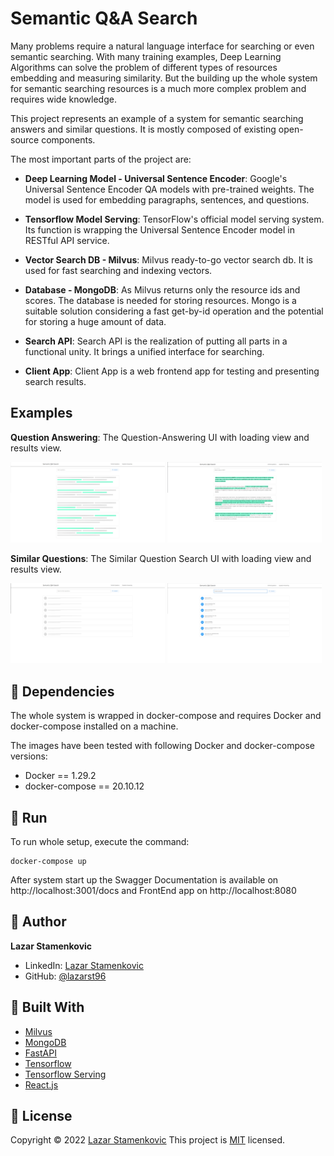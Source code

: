 # Semantic Q&A Search

Many problems require a natural language interface for searching or even semantic searching. With many training examples, Deep Learning Algorithms can solve the problem of different types of resources embedding and measuring similarity. But the building up the whole system for semantic searching resources is a much more complex problem and requires wide knowledge.

This project represents an example of a system for semantic searching answers and similar questions. It is mostly composed of existing open-source components.

The most important parts of the project are:

  - **Deep Learning Model - Universal Sentence Encoder**: Google's Universal Sentence Encoder QA models with pre-trained weights. The model is used for embedding paragraphs, sentences, and questions.


  - **Tensorflow Model Serving**: TensorFlow's official model serving system. Its function is wrapping the Universal Sentence Encoder model in RESTful API service.


  - **Vector Search DB - Milvus**:  Milvus ready-to-go vector search db. It is used for fast searching and indexing vectors.


  - **Database - MongoDB**: As Milvus returns only the resource ids and scores. The database is needed for storing resources. Mongo is a suitable solution considering a fast get-by-id operation and the potential for storing a huge amount of data. 


  - **Search API**: Search API is the realization of putting all parts in a functional unity. It brings a unified interface for searching.


  - **Client App**: Client App is a web frontend app for testing and presenting search results.

## Examples

**Question Answering**: The Question-Answering UI with loading view and results view. 

<img src="./images/answers-loading.png" alt="Answers Loading" width="49%">
<img src="./images/answers.png" alt="Answers" width="49%">


**Similar Questions**: The Similar Question Search UI with loading view and results view.

<img src="./images/similar-questions-loading.png" alt="Similar Questions Loading" width="49%">
<img src="./images/questions.png" alt="Questions View" width="49%">


## 🔗 Dependencies

The whole system is wrapped in docker-compose and requires Docker and docker-compose installed on a machine. 

The images have been tested with following Docker and docker-compose versions:

* Docker == 1.29.2
* docker-compose == 20.10.12


## 🚀 Run

To run whole setup, execute the command:

```shell
docker-compose up
```

After system start up the Swagger Documentation is available on http://localhost:3001/docs and FrontEnd app on http://localhost:8080

## 👤 Author

**Lazar Stamenkovic**

- LinkedIn: [Lazar Stamenkovic](https://www.linkedin.com/in/lazar-stamenkovic-bb301618a/)
- GitHub: [@lazarst96](https://github.com/lazarst96)

## 🔧 Built With

* [Milvus](https://milvus.io/)
* [MongoDB](https://github.com/mongodb/mongo)
* [FastAPI](https://fastapi.tiangolo.com/)
* [Tensorflow](https://www.tensorflow.org/)
* [Tensorflow Serving](https://www.tensorflow.org/tfx/guide/serving)
* [React.js](https://reactjs.org/)


## 📝 License

Copyright © 2022 [Lazar Stamenkovic](https://github.com/lazarst96)
This project is [MIT](https://github.com/lazarst96/semantic-search/blob/main/LICENSE) licensed.

